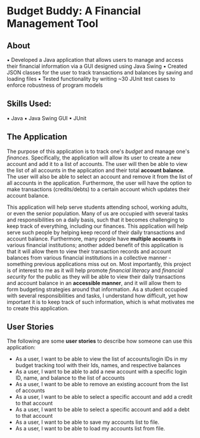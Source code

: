 # Budget Buddy: A Financial Management Tool

## About
▪ Developed a Java application that allows users to manage and access their financial information via a GUI
designed using Java Swing
▪ Created JSON classes for the user to track transactions and balances by saving and loading files
▪ Tested functionality by writing ~30 JUnit test cases to enforce robustness of program models

## Skills Used:
▪ Java
▪ Java Swing GUI
▪ JUnit

## The Application
The purpose of this application is to track one's *budget* and manage one's *finances*. Specifically, the application 
will allow its user to create a new account and add it to a list of accounts. The user will then be able to view the 
list of all accounts in the application and their total **account balance**. The user will also be able to select an 
account and remove it from the list of all accounts in the application. Furthermore, the user will have the option to 
make transactions (credits/debts) to a certain account which updates their account balance.

This application will help serve students attending school, working adults, or even the senior population. Many of us 
are occupied with several tasks and responsibilities on a daily basis, such that it becomes challenging to keep track of
everything, including our finances. This application will help serve such people by helping keep record of their daily 
transactions and account balance. Furthermore, many people have **multiple accounts** in various financial institutions; 
another added benefit of this application is that it will allow them to view their transaction records and account 
balances from various financial institutions in a collective manner - something previous applications miss out on. Most 
importantly, this project is of interest to me as it will help promote *financial literacy* and *financial security* for
the public as they will be able to view their daily transactions and account balance in an **accessible 
manner**, and it will allow them to form budgeting strategies around that information. As a student occupied with 
several responsibilities and tasks, I understand how difficult, yet how important it is to keep track of such 
information, which is what motivates me to create this application.

## User Stories
The following are some **user stories** to describe how someone can use this application:
- As a user, I want to be able to view the list of accounts/login IDs in my budget tracking tool with their Ids, names,
  and respective balances
- As a user, I want to be able to add a new account with a specific login ID, name, and balance to the list of accounts
- As a user, I want to be able to remove an existing account from the list of accounts
- As a user, I want to be able to select a specific account and add a credit to that account
- As a user, I want to be able to select a specific account and add a debt to that account
- As a user, I want to be able to save my accounts list to file.
- As a user, I want to be able to load my accounts list from file.
